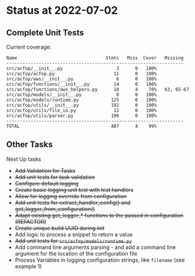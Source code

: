# Status at 2022-07-02

## Complete Unit Tests

Current coverage:

```text
Name                                 Stmts   Miss  Cover   Missing
------------------------------------------------------------------
src/acfop/__init__.py                    3      0   100%
src/acfop/acfop.py                      11      0   100%
src/acfop/aws/__init__.py                6      0   100%
src/acfop/functions/__init__.py         14      0   100%
src/acfop/functions/aws_helpers.py      18      4    78%   63, 65-67
src/acfop/models/__init__.py             0      0   100%
src/acfop/models/runtime.py            125      0   100%
src/acfop/utils/__init__.py            192      0   100%
src/acfop/utils/file_io.py              12      0   100%
src/acfop/utils/parser.py              106      0   100%
------------------------------------------------------------------
TOTAL                                  487      4    99%
```

## Other Tasks

Next Up tasks

* ~~Add Validation for Tasks~~
* ~~Add unit tests for task validation~~
* ~~Configure default logging~~
* ~~Create basic logging unit test with test handlers~~
* ~~Allow for logging override from configuration~~
* ~~Add unit tests for extract_handler_config() and get_logger_from_configuration()~~
* ~~Adapt existing get_logger_* functions to the passed in configuration (REFACTOR)~~
* ~~Create unique build UUID during init~~
* Add logic to process a snippet to return a value
* ~~Add unit tests for `src/acfop/models/runtime.py`~~
* Add command line arguments parsing - and add a command line argument for the location of the configuration file
* Process Variables in logging configuration strings, like `filename` (see example 1)


